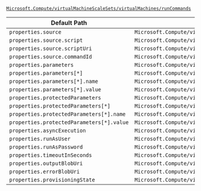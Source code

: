 [`Microsoft.Compute/virtualMachineScaleSets/virtualMachines/runCommands`](https://docs.microsoft.com/en-us/azure/templates/microsoft.compute/virtualmachinescalesets/virtualmachines/runcommands)

| Default Path | Alias |
|---|---|
| `properties.source` | `Microsoft.Compute/virtualMachineScaleSets/virtualMachines/runCommands/source` |
| `properties.source.script` | `Microsoft.Compute/virtualMachineScaleSets/virtualMachines/runCommands/source.script` |
| `properties.source.scriptUri` | `Microsoft.Compute/virtualMachineScaleSets/virtualMachines/runCommands/source.scriptUri` |
| `properties.source.commandId` | `Microsoft.Compute/virtualMachineScaleSets/virtualMachines/runCommands/source.commandId` |
| `properties.parameters` | `Microsoft.Compute/virtualMachineScaleSets/virtualMachines/runCommands/parameters` |
| `properties.parameters[*]` | `Microsoft.Compute/virtualMachineScaleSets/virtualMachines/runCommands/parameters[*]` |
| `properties.parameters[*].name` | `Microsoft.Compute/virtualMachineScaleSets/virtualMachines/runCommands/parameters[*].name` |
| `properties.parameters[*].value` | `Microsoft.Compute/virtualMachineScaleSets/virtualMachines/runCommands/parameters[*].value` |
| `properties.protectedParameters` | `Microsoft.Compute/virtualMachineScaleSets/virtualMachines/runCommands/protectedParameters` |
| `properties.protectedParameters[*]` | `Microsoft.Compute/virtualMachineScaleSets/virtualMachines/runCommands/protectedParameters[*]` |
| `properties.protectedParameters[*].name` | `Microsoft.Compute/virtualMachineScaleSets/virtualMachines/runCommands/protectedParameters[*].name` |
| `properties.protectedParameters[*].value` | `Microsoft.Compute/virtualMachineScaleSets/virtualMachines/runCommands/protectedParameters[*].value` |
| `properties.asyncExecution` | `Microsoft.Compute/virtualMachineScaleSets/virtualMachines/runCommands/asyncExecution` |
| `properties.runAsUser` | `Microsoft.Compute/virtualMachineScaleSets/virtualMachines/runCommands/runAsUser` |
| `properties.runAsPassword` | `Microsoft.Compute/virtualMachineScaleSets/virtualMachines/runCommands/runAsPassword` |
| `properties.timeoutInSeconds` | `Microsoft.Compute/virtualMachineScaleSets/virtualMachines/runCommands/timeoutInSeconds` |
| `properties.outputBlobUri` | `Microsoft.Compute/virtualMachineScaleSets/virtualMachines/runCommands/outputBlobUri` |
| `properties.errorBlobUri` | `Microsoft.Compute/virtualMachineScaleSets/virtualMachines/runCommands/errorBlobUri` |
| `properties.provisioningState` | `Microsoft.Compute/virtualMachineScaleSets/virtualMachines/runCommands/provisioningState` |

